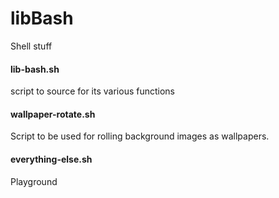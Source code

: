 # libBash
Shell stuff

#### lib-bash.sh

script to source for its various functions

#### wallpaper-rotate.sh

Script to be used for rolling background images as wallpapers.

#### everything-else.sh

Playground

